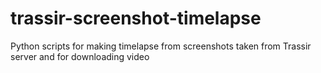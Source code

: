 # trassir-screenshot-timelapse
Python scripts for making timelapse from screenshots taken from Trassir server and for downloading video
